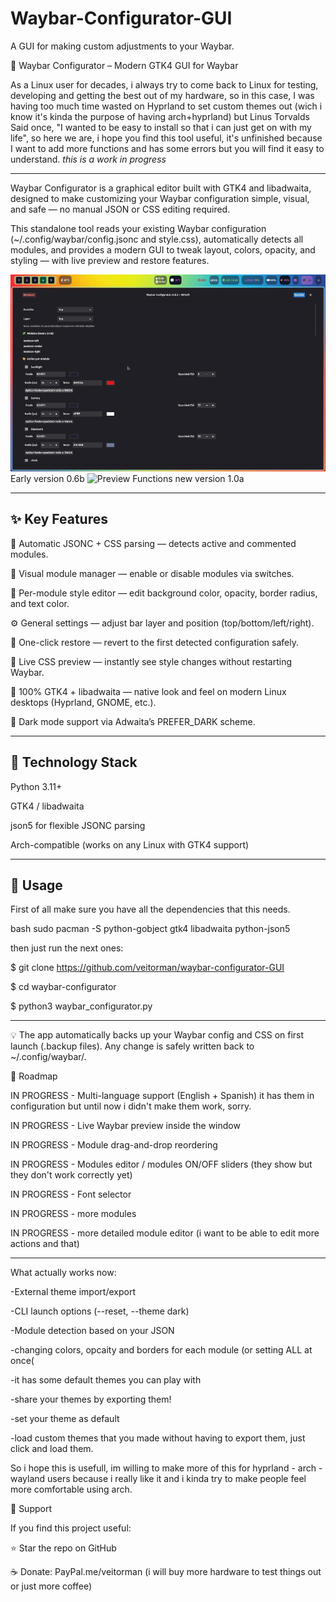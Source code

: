 # Waybar-Configurator-GUI
A GUI for making custom adjustments to your Waybar.

🧩 Waybar Configurator – Modern GTK4 GUI for Waybar

As a Linux user for decades, i always try to come back to Linux for testing, developing and getting the best out of my hardware, so in this case, I was having too much time wasted on Hyprland to set custom themes out (wich i know it's kinda the purpose of having arch+hyprland) but Linus Torvalds Said once, "I wanted to be easy to install so that i can just get on with my life", so here we are, i hope you find this tool useful, it's unfinished because I want to add more functions and has some errors but you will find it easy to understand. *this is a work in progress*

---

Waybar Configurator is a graphical editor built with GTK4 and libadwaita, designed to make customizing your Waybar configuration simple, visual, and safe — no manual JSON or CSS editing required.

This standalone tool reads your existing Waybar configuration (~/.config/waybar/config.jsonc and style.css), automatically detects all modules, and provides a modern GUI to tweak layout, colors, opacity, and styling — with live preview and restore features.

<img src="https://github.com/veitorman/Waybar-Configurator-GUI/blob/main/demo2.gif" alt="Preview Functions">
Early version 0.6b


<img src="https://github.com/veitorman/Waybar-Configurator-GUI/blob/main/release1.gif" alt="Preview Functions">
new version 1.0a

---


## ✨ Key Features

🧠 Automatic JSONC + CSS parsing — detects active and commented modules.

🧩 Visual module manager — enable or disable modules via switches.

🎨 Per-module style editor — edit background color, opacity, border radius, and text color.

⚙️ General settings — adjust bar layer and position (top/bottom/left/right).

💾 One-click restore — revert to the first detected configuration safely.

🔄 Live CSS preview — instantly see style changes without restarting Waybar.

🧱 100% GTK4 + libadwaita — native look and feel on modern Linux desktops (Hyprland, GNOME, etc.).

🌙 Dark mode support via Adwaita’s PREFER_DARK scheme.


---



## 🧰 Technology Stack

Python 3.11+

GTK4 / libadwaita

json5 for flexible JSONC parsing

Arch-compatible (works on any Linux with GTK4 support)


---

## 🚀 Usage

First of all make sure you have all the dependencies that this needs.

bash
sudo pacman -S python-gobject gtk4 libadwaita python-json5




then just run the next ones:


$ git clone https://github.com/veitorman/waybar-configurator-GUI

$ cd waybar-configurator

$ python3 waybar_configurator.py

---

💡 The app automatically backs up your Waybar config and CSS on first launch (.backup files).
Any change is safely written back to ~/.config/waybar/.

🧩 Roadmap

 IN PROGRESS - Multi-language support (English + Spanish) it has them in configuration but until now i didn't make them work, sorry.

 IN PROGRESS - Live Waybar preview inside the window

 IN PROGRESS - Module drag-and-drop reordering

 IN PROGRESS - Modules editor / modules ON/OFF sliders (they show but they don't work correctly yet)

 IN PROGRESS - Font selector

 IN PROGRESS - more modules

 IN PROGRESS - more detailed module editor (i want to be able to edit more actions and that)

 ---

 What actually works now:

-External theme import/export

-CLI launch options (--reset, --theme dark)

-Module detection based on your JSON

-changing colors, opcaity and borders for each module (or setting ALL at once(

-it has some default themes you can play with

-share your themes by exporting them!

-set your theme as default

-load custom themes that you made without having to export them, just click and load them.


So i hope this is usefull, im willing to make more of this for hyprland - arch - wayland users because i really like it and i kinda try to make people feel more comfortable using arch.

💖 Support

If you find this project useful:

⭐ Star the repo on GitHub

☕ Donate: PayPal.me/veitorman  (i will buy more hardware to test things out or just more coffee) 



